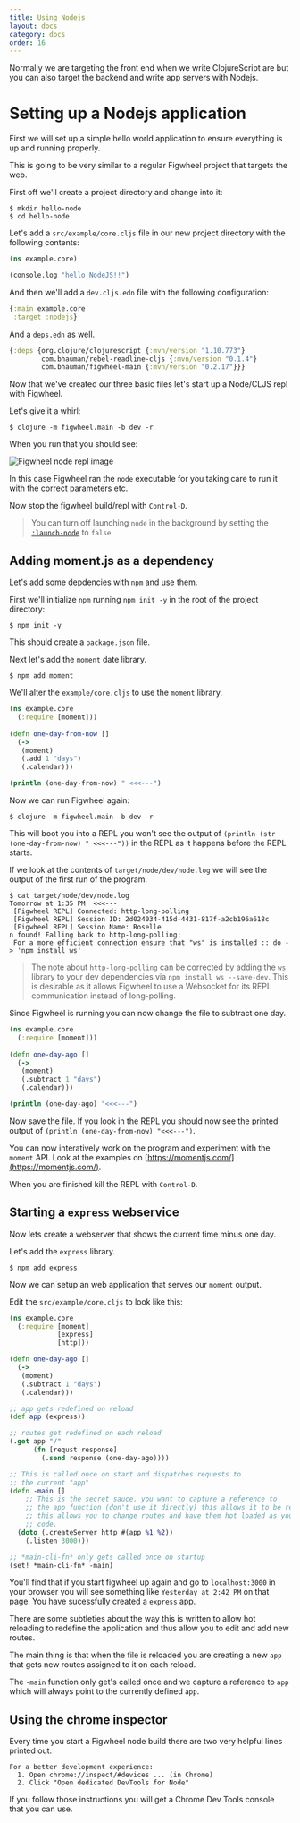 ```yaml
---
title: Using Nodejs
layout: docs
category: docs
order: 16
---
```


<div class="lead-in">Normally we are targeting the front end when we
write ClojureScript are but you can also target the backend and write
app servers with Nodejs.</div>

# Setting up a Nodejs application

First we will set up a simple hello world application to ensure
everything is up and running properly.

This is going to be very similar to a regular Figwheel project that
targets the web.

First off we'll create a project directory and change into it:

```shell
$ mkdir hello-node
$ cd hello-node
```

Let's add a `src/example/core.cljs` file in our new project directory
with the following contents:

```clojure
(ns example.core)

(console.log "hello NodeJS!!")
```

And then we'll add a `dev.cljs.edn` file with the following configuration:

```clojure
{:main example.core
 :target :nodejs}
```

And a `deps.edn` as well.

```clojure
{:deps {org.clojure/clojurescript {:mvn/version "1.10.773"}
        com.bhauman/rebel-readline-cljs {:mvn/version "0.1.4"}
        com.bhauman/figwheel-main {:mvn/version "0.2.17"}}}
```

Now that we've created our three basic files let's start up a
Node/CLJS repl with Figwheel.

Let's give it a whirl:

```shell
$ clojure -m figwheel.main -b dev -r
```

When you run that you should see:

![Figwheel node repl image](/assets/images/node-run-repl.png)

In this case Figwheel ran the `node` executable for you taking care to
run it with the correct parameters etc.

Now stop the figwheel build/repl with `Control-D`.

> You can turn off launching `node` in the background by setting the
> [`:launch-node`](/config-options#launch-node) to `false`.

## Adding moment.js as a dependency

Let's add some depdencies with `npm` and use them.

First we'll initialize `npm` running `npm init -y` in the root of the project directory:

```shell
$ npm init -y
```

This should create a `package.json` file.

Next let's add the `moment` date library.

```shell
$ npm add moment
```

We'll alter the `example/core.cljs` to use the `moment` library.

```clojure
(ns example.core
  (:require [moment]))
  
(defn one-day-from-now []
  (->
   (moment)
   (.add 1 "days")
   (.calendar)))

(println (one-day-from-now) " <<<---")
```

Now we can run Figwheel again:

```shell
$ clojure -m figwheel.main -b dev -r
```

This will boot you into a REPL you won't see the output of `(println
(str (one-day-from-now) " <<<---"))` in the REPL as it happens before
the REPL starts.

If we look at the contents of `target/node/dev/node.log` we will see
the output of the first run of the program.

```shell
$ cat target/node/dev/node.log
Tomorrow at 1:35 PM  <<<---
 [Figwheel REPL] Connected: http-long-polling
 [Figwheel REPL] Session ID: 2d024034-415d-4431-817f-a2cb196a618c
 [Figwheel REPL] Session Name: Roselle
n found! Falling back to http-long-polling:
 For a more efficient connection ensure that "ws" is installed :: do -> 'npm install ws'
```

> The note about `http-long-polling` can be corrected by adding the `ws`
> library to your dev dependencies via `npm install ws
> --save-dev`. This is desirable as it allows Figwheel to use a
> Websocket for its REPL communication instead of long-polling.

Since Figwheel is running you can now change the file to subtract one day.

```clojure
(ns example.core
  (:require [moment]))
  
(defn one-day-ago []
  (->
   (moment)
   (.subtract 1 "days")
   (.calendar)))

(println (one-day-ago) "<<<---")
```

Now save the file.  If you look in the REPL you should now see the
printed output of `(println (one-day-from-now) "<<<---")`.

You can now interatively work on the program and experiment with the
`moment` API. Look at the examples on
[https://momentjs.com/](https://momentjs.com/).

When you are finished kill the REPL with `Control-D`.

## Starting a `express` webservice

Now lets create a webserver that shows the current time minus one day.

Let's add the `express` library.

```shell
$ npm add express
```

Now we can setup an web application that serves our `moment` output.

Edit the `src/example/core.cljs` to look like this:

```clojure
(ns example.core
  (:require [moment]
            [express]
            [http]))

(defn one-day-ago []
  (->
   (moment)
   (.subtract 1 "days")
   (.calendar)))

;; app gets redefined on reload
(def app (express))

;; routes get redefined on each reload
(.get app "/"
      (fn [requst response]
        (.send response (one-day-ago))))

;; This is called once on start and dispatches requests to
;; the current "app"
(defn -main []
	;; This is the secret sauce. you want to capture a reference to 
    ;; the app function (don't use it directly) this allows it to be redefined on each reload
    ;; this allows you to change routes and have them hot loaded as you
    ;; code.
  (doto (.createServer http #(app %1 %2))
    (.listen 3000)))

;; *main-cli-fn* only gets called once on startup
(set! *main-cli-fn* -main)
```

You'll find that if you start figwheel up again and go to
`localhost:3000` in your browser you will see something like
`Yesterday at 2:42 PM` on that page. You have sucessfully created a
`express` app.

There are some subtleties about the way this is written to allow hot
reloading to redefine the application and thus allow you to edit and
add new routes.

The main thing is that when the file is reloaded you are creating a
new `app` that gets new routes assigned to it on each reload.

The `-main` function only get's called once and we capture a reference
to `app` which will always point to the currently defined `app`.

## Using the chrome inspector

Every time you start a Figwheel node build there are two very helpful
lines printed out.

```shell
For a better development experience:
  1. Open chrome://inspect/#devices ... (in Chrome)
  2. Click "Open dedicated DevTools for Node"
```

If you follow those instructions you will get a Chrome Dev Tools
console that you can use.


